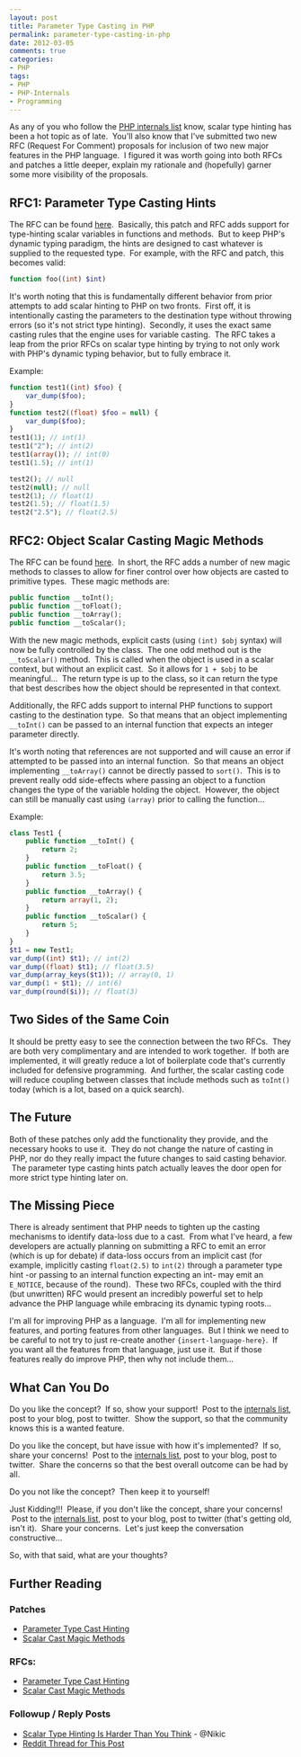 ```yaml
---
layout: post
title: Parameter Type Casting in PHP
permalink: parameter-type-casting-in-php
date: 2012-03-05
comments: true
categories:
- PHP
tags:
- PHP
- PHP-Internals
- Programming
---
```


As any of you who follow the [PHP internals list](http://news.php.net/php.internals) know, scalar type hinting has been a hot topic as of late.  You'll also know that I've submitted two new RFC (Request For Comment) proposals for inclusion of two new major features in the PHP language.  I figured it was worth going into both RFCs and patches a little deeper, explain my rationale and (hopefully) garner some more visibility of the proposals.
<!--more-->
## RFC1: Parameter Type Casting Hints

The RFC can be found [here](https://wiki.php.net/rfc/parameter_type_casting_hints).  Basically, this patch and RFC adds support for type-hinting scalar variables in functions and methods.  But to keep PHP's dynamic typing paradigm, the hints are designed to cast whatever is supplied to the requested type.  For example, with the RFC and patch, this becomes valid:

```php
function foo((int) $int)
```

It's worth noting that this is fundamentally different behavior from prior attempts to add scalar hinting to PHP on two fronts.  First off, it is intentionally casting the parameters to the destination type without throwing errors (so it's not strict type hinting).  Secondly, it uses the exact same casting rules that the engine uses for variable casting.  The RFC takes a leap from the prior RFCs on scalar type hinting by trying to not only work with PHP's dynamic typing behavior, but to fully embrace it.

Example:

```php
function test1((int) $foo) {
    var_dump($foo);
}
function test2((float) $foo = null) {
    var_dump($foo);
}
test1(1); // int(1)
test1("2"); // int(2)
test1(array()); // int(0)
test1(1.5); // int(1)

test2(); // null
test2(null); // null
test2(1); // float(1)
test2(1.5); // float(1.5)
test2("2.5"); // float(2.5)
```

## RFC2: Object Scalar Casting Magic Methods

The RFC can be found [here](https://wiki.php.net/rfc/object_cast_to_types).  In short, the RFC adds a number of new magic methods to classes to allow for finer control over how objects are casted to primitive types.  These magic methods are: 

```php
public function __toInt();
public function __toFloat();
public function __toArray();
public function __toScalar();
```


With the new magic methods, explicit casts (using `(int) $obj` syntax) will now be fully controlled by the class.  The one odd method out is the `__toScalar()` method.  This is called when the object is used in a scalar context, but without an explicit cast.  So it allows for `1 + $obj` to be meaningful...  The return type is up to the class, so it can return the type that best describes how the object should be represented in that context.

Additionally, the RFC adds support to internal PHP functions to support casting to the destination type.  So that means that an object implementing `__toInt()` can be passed to an internal function that expects an integer parameter directly.  

It's worth noting that references are not supported and will cause an error if attempted to be passed into an internal function.  So that means an object implementing `__toArray()` cannot be directly passed to `sort()`.  This is to prevent really odd side-effects where passing an object to a function changes the type of the variable holding the object.  However, the object can still be manually cast using `(array)` prior to calling the function...


Example:

```php
class Test1 {
    public function __toInt() {
        return 2;
    }
    public function __toFloat() {
        return 3.5;
    }
    public function __toArray() {
        return array(1, 2);
    }
    public function __toScalar() {
        return 5;
    }
}
$t1 = new Test1;
var_dump((int) $t1); // int(2)
var_dump((float) $t1); // float(3.5)
var_dump(array_keys($t1)); // array(0, 1)
var_dump(1 + $t1); // int(6)
var_dump(round($i)); // float(3)
```

## Two Sides of the Same Coin

It should be pretty easy to see the connection between the two RFCs.  They are both very complimentary and are intended to work together.  If both are implemented, it will greatly reduce a lot of boilerplate code that's currently included for defensive programming.  And further, the scalar casting code will reduce coupling between classes that include methods such as `toInt()` today (which is a lot, based on a quick search).

## The Future

Both of these patches only add the functionality they provide, and the necessary hooks to use it.  They do not change the nature of casting in PHP, nor do they really impact the future changes to said casting behavior.  The parameter type casting hints patch actually leaves the door open for more strict type hinting later on.  

## The Missing Piece

There is already sentiment that PHP needs to tighten up the casting mechanisms to identify data-loss due to a cast.  From what I've heard, a few developers are actually planning on submitting a RFC to emit an error (which is up for debate) if data-loss occurs from an implicit cast (for example, implicitly casting `float(2.5)` to `int(2)` through a parameter type hint -or passing to an internal function expecting an int- may emit an `E_NOTICE`, because of the round).  These two RFCs, coupled with the third (but unwritten) RFC would present an incredibly powerful set to help advance the PHP language while embracing its dynamic typing roots...

I'm all for improving PHP as a language.  I'm all for implementing new features, and porting features from other languages.  But I think we need to be careful to not try to just re-create another `{insert-language-here}`.  If you want all the features from that language, just use it.  But if those features really do improve PHP, then why not include them...

## What Can You Do

Do you like the concept?  If so, show your support!  Post to the [internals list](http://php.net/mailing-lists.php), post to your blog, post to twitter.  Show the support, so that the community knows this is a wanted feature.

Do you like the concept, but have issue with how it's implemented?  If so, share your concerns!  Post to the [internals list](http://php.net/mailing-lists.php), post to your blog, post to twitter.  Share the concerns so that the best overall outcome can be had by all.

Do you not like the concept?  Then keep it to yourself!  

Just Kidding!!!  Please, if you don't like the concept, share your concerns!  Post to the [internals list](http://php.net/mailing-lists.php), post to your blog, post to twitter (that's getting old, isn't it).  Share your concerns.  Let's just keep the conversation constructive...

So, with that said, what are your thoughts?

## Further Reading

### Patches

 * [Parameter Type Cast Hinting](https://gist.github.com/1963999)
 * [Scalar Cast Magic Methods](https://gist.github.com/1966809)

### RFCs:

 * [Parameter Type Cast Hinting](https://wiki.php.net/rfc/parameter_type_casting_hints)
 * [Scalar Cast Magic Methods](https://wiki.php.net/rfc/object_cast_to_types)
 
### Followup / Reply Posts

 * [Scalar Type Hinting Is Harder Than You Think](http://nikic.github.com/2012/03/06/Scalar-type-hinting-is-harder-than-you-think.html) - @Nikic
 * [Reddit Thread for This Post](http://www.reddit.com/r/PHP/comments/qiniv/parameter_type_casting_in_php/)
